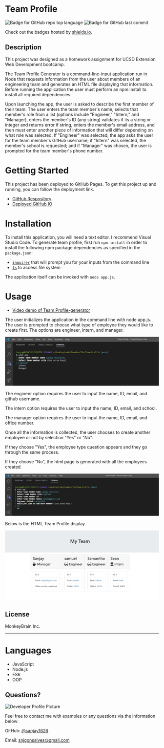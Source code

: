 # Team Profile

  ![Badge for GitHub repo top language](https://img.shields.io/github/languages/top/${userResponses.username}/${userResponses.repo}?style=flat&logo=appveyor) ![Badge for GitHub last commit](https://img.shields.io/github/last-commit/${userResponses.username}/${userResponses.repo}?style=flat&logo=appveyor)
  
  Check out the badges hosted by [shields.io](https://shields.io/).

## Description 
This project was designed as a homework assignment for UCSD Extension Web Development bootcamp.
  
The Team Profile Generator is a command-line-input application run in Node that requests information from the user about members of an engineering team and generates an HTML file displaying that information. Before running the application the user must perform an npm install to install all required dependencies.

Upon launching the app, the user is asked to describe the first member of their team. The user enters the team member's name, selects that member's role from a list (options include "Engineer," "Intern," and "Manager), enters the member's ID (any string) validates if its a string or integer and returns error if string, enters the member's email address, and then must enter another piece of information that will differ depending on what role was selected. If "Engineer" was selected, the app asks the user for the team member's GitHub username; if "Intern" was selected, the member's school is requested; and if "Manager" was chosen, the user is prompted for the team member's phone number.



# Getting Started
This project has been deployed to GitHub Pages. To get this project up and running, you can follow the deployment link.
   * [GitHub Respository](https://github.com/sanjay1626/Team-Profile.git) 
   * [Deployed GitHub IO](https://sanjay1626.github.io/Team-Profile/)

# Installation
To install this application, you will need a text editor. I recommend Visual Studio Code.
To generate team profile, first run `npm install` in order to install the following npm package dependencies as specified in the `package.json`:
  * [`inquirer`](https://www.npmjs.com/package/inquirer) that will prompt you for your inputs from the command line 
  * [`fs`](https://www.npmjs.com/package/fs) to access file system
  

The application itself can be invoked with `node app.js`.


# Usage
* [Video demo of Team Profile-generator]()

The user initializes the application in the command line with node app.js. The user is prompted to choose what type of employee they would like to create first. The options are engineer, intern, and manager.

![Screenshotdisplay](./display1.jpg)

The engineer option requires the user to input the name, ID, email, and github username.

The intern option requires the user to input the name, ID, email, and school.

The manager option requires the user to input the name, ID, email, and office number.

Once all the information is collected, the user chooses to create another employee or not by selection "Yes" or "No".

If they choose "Yes", the employee type question appears and they go through the same process.

If they choose "No", the html page is generated with all the employees created.

![Screenshotdisplay](./display2.jpg)

Below is the HTML Team Profile display

![Screenshotdisplay](./display3.jpg)



## License

MonkeyBrain Inc. 

---
# Languages
  * JavaScript
  * Node.js
  * ES6
  * OOP

## Questions?

![Developer Profile Picture](https://avatars0.githubusercontent.com/u/67669598?s=400&u=19d175b1f4d4635aee7ad1546f65324f82d48d96&v=4) 

Feel free to contact me with examples or any questions via the information below:

GitHub: [@sanjay1626](https://api.github.com/users/sanjay1626)

Email: snjgonsalves@gmail.com
